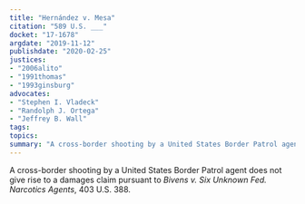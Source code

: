 ```yaml
---
title: "Hernández v. Mesa"
citation: "589 U.S. ___"
docket: "17-1678"
argdate: "2019-11-12"
publishdate: "2020-02-25"
justices:
- "2006alito"
- "1991thomas"
- "1993ginsburg"
advocates:
- "Stephen I. Vladeck"
- "Randolph J. Ortega"
- "Jeffrey B. Wall"
tags:
topics:
summary: "A cross-border shooting by a United States Border Patrol agent does not give rise to a damages claim pursuant to Bivens v. Six Unknown Fed. Narcotics Agents, 403 U.S. 388."
---
```

A cross-border shooting by a United States Border Patrol agent does not give rise to a damages claim pursuant to *Bivens v. Six Unknown Fed. Narcotics Agents*, 403 U.S. 388.
